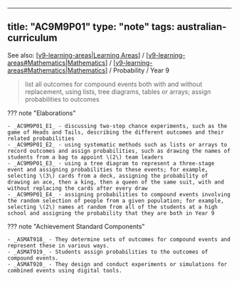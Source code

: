 
---
title: "AC9M9P01"
type: "note"
tags: australian-curriculum
---

See also: [[v9-learning-areas|Learning Areas]] / [[v9-learning-areas#Mathematics|Mathematics]] / [[v9-learning-areas#Mathematics|Mathematics]] / Probability / Year 9

> list all outcomes for compound events both with and without replacement, using lists, tree diagrams, tables or arrays; assign probabilities to outcomes

??? note "Elaborations"

	- _AC9M9P01_E1_ - discussing two-step chance experiments, such as the game of Heads and Tails, describing the different outcomes and their related probabilities
	- _AC9M9P01_E2_ - using systematic methods such as lists or arrays to record outcomes and assign probabilities, such as drawing the names of students from a bag to appoint \(2\) team leaders
	- _AC9M9P01_E3_ - using a tree diagram to represent a three-stage event and assigning probabilities to these events; for example, selecting \(3\) cards from a deck, assigning the probability of drawing an ace, then a king, then a queen of the same suit, with and without replacing the cards after every draw
	- _AC9M9P01_E4_ - assigning probabilities to compound events involving the random selection of people from a given population; for example, selecting \(2\) names at random from all of the students at a high school and assigning the probability that they are both in Year 9
??? note "Achievement Standard Components"

	- _ASMAT918_ - They determine sets of outcomes for compound events and represent these in various ways.
	- _ASMAT919_ - Students assign probabilities to the outcomes of compound events.
	- _ASMAT920_ - They design and conduct experiments or simulations for combined events using digital tools.

[//begin]: # "Autogenerated link references for markdown compatibility"
[v9-learning-areas|Learning Areas]: ../v9-learning-areas "Learning Areas"
[v9-learning-areas#Mathematics|Mathematics]: ../v9-learning-areas "Learning Areas"
[//end]: # "Autogenerated link references"
